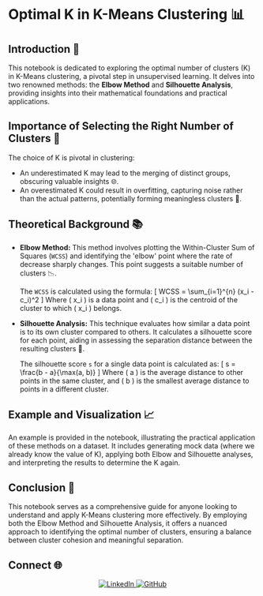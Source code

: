 # Optimal K in K-Means Clustering 📊

## Introduction 🌟
This notebook is dedicated to exploring the optimal number of clusters (K) in K-Means clustering, a pivotal step in unsupervised learning. It delves into two renowned methods: the **Elbow Method** and **Silhouette Analysis**, providing insights into their mathematical foundations and practical applications.

## Importance of Selecting the Right Number of Clusters 🔑
The choice of K is pivotal in clustering:
- An underestimated K may lead to the merging of distinct groups, obscuring valuable insights 🌐.
- An overestimated K could result in overfitting, capturing noise rather than the actual patterns, potentially forming meaningless clusters 🚫.

## Theoretical Background 📚
- **Elbow Method:** This method involves plotting the Within-Cluster Sum of Squares (`WCSS`) and identifying the 'elbow' point where the rate of decrease sharply changes. This point suggests a suitable number of clusters 📉.

    The `WCSS` is calculated using the formula:
    \[
    WCSS = \sum_{i=1}^{n} (x_i - c_i)^2
    \]
    Where \( x_i \) is a data point and \( c_i \) is the centroid of the cluster to which \( x_i \) belongs.

- **Silhouette Analysis:** This technique evaluates how similar a data point is to its own cluster compared to others. It calculates a silhouette score for each point, aiding in assessing the separation distance between the resulting clusters 📏.

    The silhouette score `s` for a single data point is calculated as:
    \[
    s = \frac{b - a}{\max(a, b)}
    \]
    Where \( a \) is the average distance to other points in the same cluster, and \( b \) is the smallest average distance to points in a different cluster.

## Example and Visualization 📈
An example is provided in the notebook, illustrating the practical application of these methods on a dataset. It includes generating mock data (where we already know the value of K), applying both Elbow and Silhouette analyses, and interpreting the results to determine the K again. 

## Conclusion 🎯
This notebook serves as a comprehensive guide for anyone looking to understand and apply K-Means clustering more effectively. By employing both the Elbow Method and Silhouette Analysis, it offers a nuanced approach to identifying the optimal number of clusters, ensuring a balance between cluster cohesion and meaningful separation.

## Connect 🌐
<div align="center">
  <a href="https://www.linkedin.com/in/labrijisaad/">
    <img src="https://img.shields.io/badge/LinkedIn-%230077B5.svg?&style=for-the-badge&logo=linkedin&logoColor=white" alt="LinkedIn" style="margin-bottom: 5px;"/>
  </a>
  <a href="https://github.com/labrijisaad">
    <img src="https://img.shields.io/badge/GitHub-100000?style=for-the-badge&logo=github&logoColor=white" alt="GitHub" style="margin-bottom: 5px;"/>
  </a>
</div>
